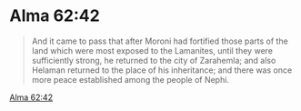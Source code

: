 # Alma 62:42

> And it came to pass that after Moroni had fortified those parts of the land which were most exposed to the Lamanites, until they were sufficiently strong, he returned to the city of Zarahemla; and also Helaman returned to the place of his inheritance; and there was once more peace established among the people of Nephi.

[Alma 62:42](https://www.churchofjesuschrist.org/study/scriptures/bofm/alma/62?lang=eng&id=p42#p42)


